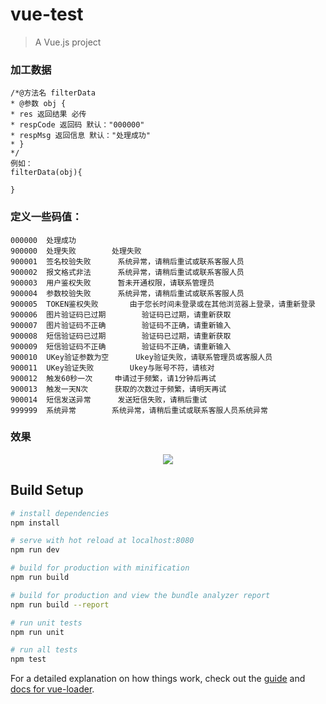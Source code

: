 # vue-test

> A Vue.js project

### 加工数据

```
/*@方法名 filterData 
* @参数 obj {
* res 返回结果 必传
* respCode 返回码 默认："000000" 
* respMsg 返回信息 默认："处理成功" 
* }
*/
例如：
filterData(obj){

}
```



### 定义一些码值：

```
000000	处理成功		
900000	处理失败		处理失败
900001	签名校验失败		系统异常，请稍后重试或联系客服人员
900002	报文格式非法		系统异常，请稍后重试或联系客服人员
900003	用户鉴权失败		暂未开通权限，请联系管理员
900004	参数校验失败		系统异常，请稍后重试或联系客服人员
900005	TOKEN鉴权失败		由于您长时间未登录或在其他浏览器上登录，请重新登录
900006	图片验证码已过期		验证码已过期，请重新获取
900007	图片验证码不正确		验证码不正确，请重新输入
900008	短信验证码已过期		验证码已过期，请重新获取
900009	短信验证码不正确		验证码不正确，请重新输入
900010	UKey验证参数为空		Ukey验证失败，请联系管理员或客服人员
900011	UKey验证失败		Ukey与账号不符，请核对
900012	触发60秒一次		申请过于频繁，请1分钟后再试
900013	触发一天N次		获取的次数过于频繁，请明天再试
900014	短信发送异常		发送短信失败，请稍后重试
999999	系统异常		系统异常，请稍后重试或联系客服人员系统异常
```

### 效果
<p align="center">
<a href="https://github.com/shawn2016/vue-admin.git"><img src="https://github.com/shawn2016/vue-admin/blob/master/static/dashboard.png" /></a>
</p>

## Build Setup

``` bash
# install dependencies
npm install

# serve with hot reload at localhost:8080
npm run dev

# build for production with minification
npm run build

# build for production and view the bundle analyzer report
npm run build --report

# run unit tests
npm run unit

# run all tests
npm test
```

For a detailed explanation on how things work, check out the [guide](http://vuejs-templates.github.io/webpack/) and [docs for vue-loader](http://vuejs.github.io/vue-loader).
